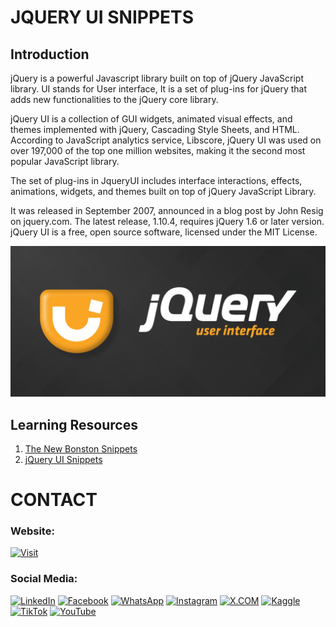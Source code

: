 # JQUERY UI SNIPPETS

## Introduction

jQuery is a powerful Javascript library built on top of jQuery JavaScript library. UI stands for User interface, It is a set of plug-ins for jQuery that adds new functionalities to the jQuery core library.

jQuery UI is a collection of GUI widgets, animated visual effects, and themes implemented with jQuery, Cascading Style Sheets, and HTML. According to JavaScript analytics service, Libscore, jQuery UI was used on over 197,000 of the top one million websites, making it the second most popular JavaScript library.

The set of plug-ins in JqueryUI includes interface interactions, effects, animations, widgets, and themes built on top of jQuery JavaScript Library.

It was released in September 2007, announced in a blog post by John Resig on jquery.com. The latest release, 1.10.4, requires jQuery 1.6 or later version. jQuery UI is a free, open source software, licensed under the MIT License.

![Banner Image](github-readme-content/jquery-ui-banner-image.png)

## Learning Resources

1. [The New Bonston Snippets](1-the-new-bonston-snippets/)
2. [jQuery UI Snippets](2-jquery-ui-snippets/)

# CONTACT

### Website: 

[![Visit](https://img.shields.io/badge/Visit%3A%20www.gunarakulan.info-%23E01E5A?style=flat&logo=realm&logoColor=white)](https://www.gunarakulan.info)

### Social Media:

[![LinkedIn](https://img.shields.io/badge/-LinkedIn-0A66C2?style=for-the-badge&logo=linkedin&logoColor=white)](https://www.linkedin.com/in/gunarakulangunaretnam)
[![Facebook](https://img.shields.io/badge/-Facebook-196dcc?style=for-the-badge&logo=facebook&logoColor=white)](https://www.facebook.com/gunarakulangunaretnam)
[![WhatsApp](https://img.shields.io/badge/-WhatsApp-07a647?style=for-the-badge&logo=whatsapp&logoColor=white)](https://wa.me/94740001141?text=WhatsApp%3A%20%2B9740001141)
[![Instagram](https://img.shields.io/badge/-Instagram-bd3651?style=for-the-badge&logo=instagram&logoColor=white)](https://www.instagram.com/gunarakulangunaretnam)
[![X.COM](https://img.shields.io/badge/-X.COM-0066ff?style=for-the-badge&logo=x&logoColor=white)](https://x.com/gunarakulangr)
[![Kaggle](https://img.shields.io/badge/-Kaggle-3295bd?style=for-the-badge&logo=kaggle&logoColor=white)](https://www.kaggle.com/gunarakulangr)
[![TikTok](https://img.shields.io/badge/-TikTok-579ea3?style=for-the-badge&logo=tiktok&logoColor=white)](https://www.tiktok.com/@gunarakulangunaretnam)
[![YouTube](https://img.shields.io/badge/-YouTube-a82121?style=for-the-badge&logo=youtube&logoColor=white)](https://www.youtube.com/channel/UCjMOdgHFAjAdBKiqV8y2Tww)
